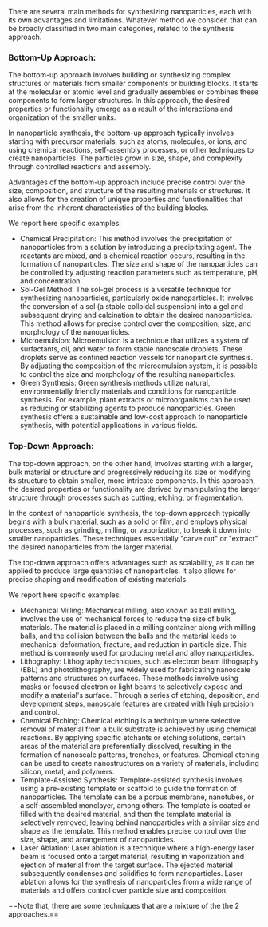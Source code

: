 
There are several main methods for synthesizing nanoparticles, each with its own advantages and limitations.
Whatever method we consider, that can be broadly classified in two main categories, related to the synthesis approach.

### Bottom-Up Approach:

The bottom-up approach involves building or synthesizing complex structures or materials from smaller components or building blocks. It starts at the molecular or atomic level and gradually assembles or combines these components to form larger structures. In this approach, the desired properties or functionality emerge as a result of the interactions and organization of the smaller units.

In nanoparticle synthesis, the bottom-up approach typically involves starting with precursor materials, such as atoms, molecules, or ions, and using chemical reactions, self-assembly processes, or other techniques to create nanoparticles. The particles grow in size, shape, and complexity through controlled reactions and assembly.

Advantages of the bottom-up approach include precise control over the size, composition, and structure of the resulting materials or structures. It also allows for the creation of unique properties and functionalities that arise from the inherent characteristics of the building blocks.

We report here specific examples:

- Chemical Precipitation: This method involves the precipitation of nanoparticles from a solution by introducing a precipitating agent. The reactants are mixed, and a chemical reaction occurs, resulting in the formation of nanoparticles. The size and shape of the nanoparticles can be controlled by adjusting reaction parameters such as temperature, pH, and concentration.
- Sol-Gel Method: The sol-gel process is a versatile technique for synthesizing nanoparticles, particularly oxide nanoparticles. It involves the conversion of a sol (a stable colloidal suspension) into a gel and subsequent drying and calcination to obtain the desired nanoparticles. This method allows for precise control over the composition, size, and morphology of the nanoparticles.
- Microemulsion: Microemulsion is a technique that utilizes a system of surfactants, oil, and water to form stable nanoscale droplets. These droplets serve as confined reaction vessels for nanoparticle synthesis. By adjusting the composition of the microemulsion system, it is possible to control the size and morphology of the resulting nanoparticles.
- Green Synthesis: Green synthesis methods utilize natural, environmentally friendly materials and conditions for nanoparticle synthesis. For example, plant extracts or microorganisms can be used as reducing or stabilizing agents to produce nanoparticles. Green synthesis offers a sustainable and low-cost approach to nanoparticle synthesis, with potential applications in various fields.

### Top-Down Approach:

The top-down approach, on the other hand, involves starting with a larger, bulk material or structure and progressively reducing its size or modifying its structure to obtain smaller, more intricate components. In this approach, the desired properties or functionality are derived by manipulating the larger structure through processes such as cutting, etching, or fragmentation.

In the context of nanoparticle synthesis, the top-down approach typically begins with a bulk material, such as a solid or film, and employs physical processes, such as grinding, milling, or vaporization, to break it down into smaller nanoparticles. These techniques essentially "carve out" or "extract" the desired nanoparticles from the larger material.

The top-down approach offers advantages such as scalability, as it can be applied to produce large quantities of nanoparticles. It also allows for precise shaping and modification of existing materials.

We report here specific examples:

- Mechanical Milling: Mechanical milling, also known as ball milling, involves the use of mechanical forces to reduce the size of bulk materials. The material is placed in a milling container along with milling balls, and the collision between the balls and the material leads to mechanical deformation, fracture, and reduction in particle size. This method is commonly used for producing metal and alloy nanoparticles.  
- Lithography: Lithography techniques, such as electron beam lithography (EBL) and photolithography, are widely used for fabricating nanoscale patterns and structures on surfaces. These methods involve using masks or focused electron or light beams to selectively expose and modify a material's surface. Through a series of etching, deposition, and development steps, nanoscale features are created with high precision and control.  
- Chemical Etching: Chemical etching is a technique where selective removal of material from a bulk substrate is achieved by using chemical reactions. By applying specific etchants or etching solutions, certain areas of the material are preferentially dissolved, resulting in the formation of nanoscale patterns, trenches, or features. Chemical etching can be used to create nanostructures on a variety of materials, including silicon, metal, and polymers.
- Template-Assisted Synthesis: Template-assisted synthesis involves using a pre-existing template or scaffold to guide the formation of nanoparticles. The template can be a porous membrane, nanotubes, or a self-assembled monolayer, among others. The template is coated or filled with the desired material, and then the template material is selectively removed, leaving behind nanoparticles with a similar size and shape as the template. This method enables precise control over the size, shape, and arrangement of nanoparticles.
- Laser Ablation: Laser ablation is a technique where a high-energy laser beam is focused onto a target material, resulting in vaporization and ejection of material from the target surface. The ejected material subsequently condenses and solidifies to form nanoparticles. Laser ablation allows for the synthesis of nanoparticles from a wide range of materials and offers control over particle size and composition.

==Note that, there are some techniques that are a mixture of the the 2 approaches.==